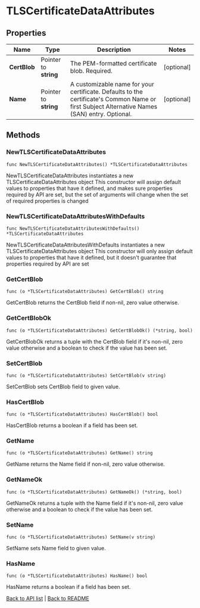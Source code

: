 # TLSCertificateDataAttributes

## Properties

Name | Type | Description | Notes
------------ | ------------- | ------------- | -------------
**CertBlob** | Pointer to **string** | The PEM-formatted certificate blob. Required. | [optional] 
**Name** | Pointer to **string** | A customizable name for your certificate. Defaults to the certificate&#39;s Common Name or first Subject Alternative Names (SAN) entry. Optional. | [optional] 

## Methods

### NewTLSCertificateDataAttributes

`func NewTLSCertificateDataAttributes() *TLSCertificateDataAttributes`

NewTLSCertificateDataAttributes instantiates a new TLSCertificateDataAttributes object
This constructor will assign default values to properties that have it defined,
and makes sure properties required by API are set, but the set of arguments
will change when the set of required properties is changed

### NewTLSCertificateDataAttributesWithDefaults

`func NewTLSCertificateDataAttributesWithDefaults() *TLSCertificateDataAttributes`

NewTLSCertificateDataAttributesWithDefaults instantiates a new TLSCertificateDataAttributes object
This constructor will only assign default values to properties that have it defined,
but it doesn't guarantee that properties required by API are set

### GetCertBlob

`func (o *TLSCertificateDataAttributes) GetCertBlob() string`

GetCertBlob returns the CertBlob field if non-nil, zero value otherwise.

### GetCertBlobOk

`func (o *TLSCertificateDataAttributes) GetCertBlobOk() (*string, bool)`

GetCertBlobOk returns a tuple with the CertBlob field if it's non-nil, zero value otherwise
and a boolean to check if the value has been set.

### SetCertBlob

`func (o *TLSCertificateDataAttributes) SetCertBlob(v string)`

SetCertBlob sets CertBlob field to given value.

### HasCertBlob

`func (o *TLSCertificateDataAttributes) HasCertBlob() bool`

HasCertBlob returns a boolean if a field has been set.

### GetName

`func (o *TLSCertificateDataAttributes) GetName() string`

GetName returns the Name field if non-nil, zero value otherwise.

### GetNameOk

`func (o *TLSCertificateDataAttributes) GetNameOk() (*string, bool)`

GetNameOk returns a tuple with the Name field if it's non-nil, zero value otherwise
and a boolean to check if the value has been set.

### SetName

`func (o *TLSCertificateDataAttributes) SetName(v string)`

SetName sets Name field to given value.

### HasName

`func (o *TLSCertificateDataAttributes) HasName() bool`

HasName returns a boolean if a field has been set.


[Back to API list](../README.md#documentation-for-api-endpoints) | [Back to README](../README.md)
